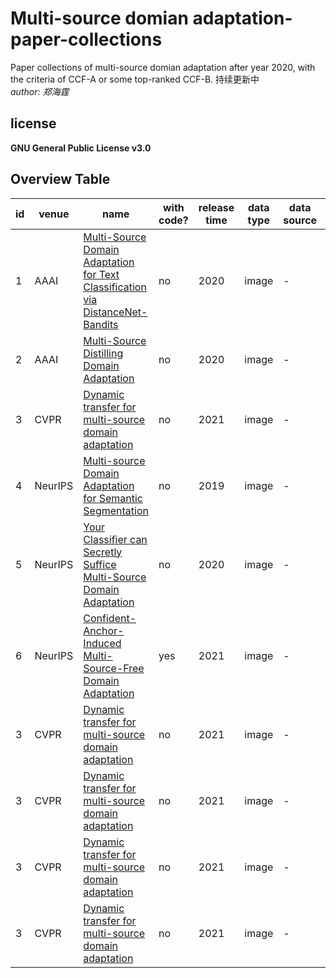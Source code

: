 # Multi-source domian adaptation-paper-collections
Paper collections of multi-source domian adaptation after year 2020, with the criteria of CCF-A or some top-ranked CCF-B.
持续更新中   
*author: 郑海霆*
## license
**GNU General Public License v3.0**

## Overview Table

id | venue | name                                                                                                                                                                                                                                                                                                                      | with code? | release time | data type     | data source                                                                                                                                                                                                                                                                                                                                                            | code source                                                                                                                                                            
----|-------|---------------------------------------------------------------------------------------------------------------------------------------------------------------------------------------------------------------------------------------------------------------------------------------------------------------------------|------------|--------------|---------------|------------------------------------------------------------------------------------------------------------------------------------------------------------------------------------------------------------------------------------------------------------------------------------------------------------------------------------------------------------------------|------------------------------------------------------------------------------------------------------------------------------------------------------------------------
 1| AAAI | [Multi-Source Domain Adaptation for Text Classification via DistanceNet-Bandits](https://github.com/yangyang1211/-/blob/main/paper/6288-Article%20Text-9513-1-10-20200516.pdf)                                          | no         | 2020         | image         | -                                                                                                                                                                                              | -                                                                                                                                                                      
2| AAAI | [Multi-Source Distilling Domain Adaptation](https://github.com/yangyang1211/-/blob/main/paper/6997-Article%20Text-10226-1-10-20200525.pdf)                              | no       | 2020         | image         |        -                                                                                                                                                                                                                              | -
 3| CVPR | [Dynamic transfer for multi-source domain adaptation](https://github.com/yangyang1211/-/blob/main/paper/Li_Dynamic_Transfer_for_Multi-Source_Domain_Adaptation_CVPR_2021_paper.pdf)                     | no         | 2021         | image         | -                                                                                                                                                                                                                                    | -                                                                                                                                                                      
 4| NeurIPS | [Multi-source Domain Adaptation for Semantic Segmentation](https://github.com/yangyang1211/-/blob/main/paper/NeurIPS-2019-multi-source-domain-adaptation-for-semantic-segmentation-Paper.pdf)                     | no         | 2019         | image         | -                                                                                                                                                                                                                                    | -       
  5| NeurIPS  | [Your Classifier can Secretly Suffice Multi-Source Domain Adaptation](https://github.com/yangyang1211/-/blob/main/paper/NeurIPS-2020-your-classifier-can-secretly-suffice-multi-source-domain-adaptation-Paper.pdf)                     | no         | 2020         | image         | -                                                                                                                                                                                                                                    | -       
 6| NeurIPS | [Confident-Anchor-Induced Multi-Source-Free Domain Adaptation](https://github.com/yangyang1211/-/blob/main/paper/NeurIPS-2021-confident-anchor-induced-multi-source-free-domain-adaptation-Paper.pdf)                     | yes        | 2021         | image         | -                                                                                                                                                                                                                                    | github（https://github.com/Learning-group123/CAiDA）      
  3| CVPR | [Dynamic transfer for multi-source domain adaptation](https://github.com/yangyang1211/-/blob/main/paper/Li_Dynamic_Transfer_for_Multi-Source_Domain_Adaptation_CVPR_2021_paper.pdf)                     | no         | 2021         | image         | -                                                                                                                                                                                                                                    | -       
  3| CVPR | [Dynamic transfer for multi-source domain adaptation](https://github.com/yangyang1211/-/blob/main/paper/Li_Dynamic_Transfer_for_Multi-Source_Domain_Adaptation_CVPR_2021_paper.pdf)                     | no         | 2021         | image         | -                                                                                                                                                                                                                                    | -       
  3| CVPR | [Dynamic transfer for multi-source domain adaptation](https://github.com/yangyang1211/-/blob/main/paper/Li_Dynamic_Transfer_for_Multi-Source_Domain_Adaptation_CVPR_2021_paper.pdf)                     | no         | 2021         | image         | -                                                                                                                                                                                                                                    | -       
 3| CVPR | [Dynamic transfer for multi-source domain adaptation](https://github.com/yangyang1211/-/blob/main/paper/Li_Dynamic_Transfer_for_Multi-Source_Domain_Adaptation_CVPR_2021_paper.pdf)                     | no         | 2021         | image         | -                                                                                                                                                                                                                                    | -       

